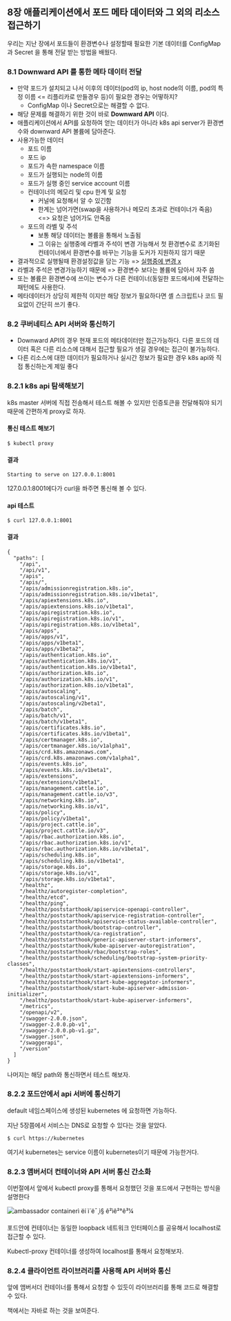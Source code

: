 ## 8장 애플리케이션에서 포드 메타 데이터와 그 외의 리소스 접근하기

우리는 지난 장에서 포드들이 환경변수나 설정할때 필요한 기본 데이터를 ConfigMap과 Secret 을 통해 전달 받는 방법을 배웠다.



### 8.1 Downward API 를 통한 메타 데이터 전달

- 만약 포드가 설치되고 나서 이후의 데이터(pod의 ip, host node의 이름, pod의 특정 이름  <= 리플리카로 만들경우 등)이 필요한 경우는 어떻하지?
  - ConfigMap 이나 Secret으로는 해결할 수 없다.
- 해당 문제를 해결하기 위한 것이 바로 **Downward API** 이다.
- 애플리케이션에서 API를 요청하여 얻는 데이터가 아니라 k8s api server가 환경변수와 downward API 볼륨에 담아준다.
- 사용가능한 데이터
  - 포드 이름 
  - 포드 ip
  - 포드가 속한 namespace 이름
  - 포드가 실행되는 node의 이름
  - 포드가 실행 중인 service  account 이름
  - 컨테이너의 메모리 및 cpu 한계 및 요청
    - 커널에 요청해서 알 수 있긴함
    - 한계는 넘어가면(swap을 사용하거나 메모리 초과로 컨테이너가 죽음) <=> 요청은 넘어가도 안죽음
  - 포드의 라벨 및 주석
    - 보통 해당 데이터는 볼륨을 통해서 노출됨
    - 그 이유는 실행중에 라벨과 주석이 변경 가능해서 첫 환경변수로 초기화된 컨테이너에서 환경변수를 바꾸는 기능을 도커가 지원하지 않기 때문
- 결과적으로 실행될때 환경설정값을 담는 기능 =>  <U>실행중에 변경 x</U>
- 라벨과 주석은 변경가능하기 때문에 => 환경변수 보다는 볼륨에 담아서 자주 씀
- 또는 볼륨은 환경변수에 쓰이는 변수가 다른 컨테이너(동일한 포드에서)에 전달하는 패턴에도 사용한다.
- 메타데이터가 상당히 제한적 이지만 해당 정보가 필요하다면 셸 스크립트나 코드 필요없이 간단히 쓰기 좋다.

### 8.2 쿠버네티스 API 서버와 통신하기

- Downward API의 경우 현재 포드의 메타데이터만 접근가능하다. 다른 포드의 데이터 혹은 다른 리소스에 대해서 접근할 필요가 생길 경우에는 접근이 불가능하다.
- 다른 리소스에 대한 데이터가 필요하거나 실시간 정보가 필요한 경우 k8s api와 직접 통신하는게 제일 좋다



### 8.2.1 k8s api 탐색해보기

k8s master 서버에 직접 전송해서 테스트 해볼 수 있지만 인증토큰을 전달해줘야 되기 때문에 간편하게 proxy로 하자.

#### 통신 테스트 해보기

```Shell
$ kubectl proxy
```

#### 결과

```shell
Starting to serve on 127.0.0.1:8001
```

127.0.0.1:8001에다가 curl을 쏴주면 통신해 볼 수 있다.



#### api 테스트

```shell
$ curl 127.0.0.1:8001
```

#### 결과

```shell
{
  "paths": [
    "/api",
    "/api/v1",
    "/apis",
    "/apis/",
    "/apis/admissionregistration.k8s.io",
    "/apis/admissionregistration.k8s.io/v1beta1",
    "/apis/apiextensions.k8s.io",
    "/apis/apiextensions.k8s.io/v1beta1",
    "/apis/apiregistration.k8s.io",
    "/apis/apiregistration.k8s.io/v1",
    "/apis/apiregistration.k8s.io/v1beta1",
    "/apis/apps",
    "/apis/apps/v1",
    "/apis/apps/v1beta1",
    "/apis/apps/v1beta2",
    "/apis/authentication.k8s.io",
    "/apis/authentication.k8s.io/v1",
    "/apis/authentication.k8s.io/v1beta1",
    "/apis/authorization.k8s.io",
    "/apis/authorization.k8s.io/v1",
    "/apis/authorization.k8s.io/v1beta1",
    "/apis/autoscaling",
    "/apis/autoscaling/v1",
    "/apis/autoscaling/v2beta1",
    "/apis/batch",
    "/apis/batch/v1",
    "/apis/batch/v1beta1",
    "/apis/certificates.k8s.io",
    "/apis/certificates.k8s.io/v1beta1",
    "/apis/certmanager.k8s.io",
    "/apis/certmanager.k8s.io/v1alpha1",
    "/apis/crd.k8s.amazonaws.com",
    "/apis/crd.k8s.amazonaws.com/v1alpha1",
    "/apis/events.k8s.io",
    "/apis/events.k8s.io/v1beta1",
    "/apis/extensions",
    "/apis/extensions/v1beta1",
    "/apis/management.cattle.io",
    "/apis/management.cattle.io/v3",
    "/apis/networking.k8s.io",
    "/apis/networking.k8s.io/v1",
    "/apis/policy",
    "/apis/policy/v1beta1",
    "/apis/project.cattle.io",
    "/apis/project.cattle.io/v3",
    "/apis/rbac.authorization.k8s.io",
    "/apis/rbac.authorization.k8s.io/v1",
    "/apis/rbac.authorization.k8s.io/v1beta1",
    "/apis/scheduling.k8s.io",
    "/apis/scheduling.k8s.io/v1beta1",
    "/apis/storage.k8s.io",
    "/apis/storage.k8s.io/v1",
    "/apis/storage.k8s.io/v1beta1",
    "/healthz",
    "/healthz/autoregister-completion",
    "/healthz/etcd",
    "/healthz/ping",
    "/healthz/poststarthook/apiservice-openapi-controller",
    "/healthz/poststarthook/apiservice-registration-controller",
    "/healthz/poststarthook/apiservice-status-available-controller",
    "/healthz/poststarthook/bootstrap-controller",
    "/healthz/poststarthook/ca-registration",
    "/healthz/poststarthook/generic-apiserver-start-informers",
    "/healthz/poststarthook/kube-apiserver-autoregistration",
    "/healthz/poststarthook/rbac/bootstrap-roles",
    "/healthz/poststarthook/scheduling/bootstrap-system-priority-classes",
    "/healthz/poststarthook/start-apiextensions-controllers",
    "/healthz/poststarthook/start-apiextensions-informers",
    "/healthz/poststarthook/start-kube-aggregator-informers",
    "/healthz/poststarthook/start-kube-apiserver-admission-initializer",
    "/healthz/poststarthook/start-kube-apiserver-informers",
    "/metrics",
    "/openapi/v2",
    "/swagger-2.0.0.json",
    "/swagger-2.0.0.pb-v1",
    "/swagger-2.0.0.pb-v1.gz",
    "/swagger.json",
    "/swaggerapi",
    "/version"
  ]
}
```



나머지는 해당 path와 통신하면서 테스트 해보자.



### 8.2.2 포드안에서 api 서버에 통신하기

default 네임스페이스에 생성된 kubernetes 에 요청하면 가능하다.



지난 5장쯤에서 서비스는 DNS로 요청할 수 있다는 것을 알았다.

```
$ curl https://kubernetes
```

여기서 kubernetes는 service 이름이 kubernetes이기 때문에 가능한거다.



### 8.2.3 앰버서더 컨테이너와 API 서버 통신 간소화

이번절에서 앞에서 kubectl proxy를 통해서 요청했던 것을 포드에서 구현하는 방식을 설명한다

![ambassador containerì ëí ì´ë¯¸ì§ ê²ìê²°ê³¼](https://www.oreilly.com/library/view/designing-distributed-systems/9781491983638/assets/ddis_04in01.png)



포드안에 컨테이너는 동일한 loopback 네트워크 인터페이스를 공유해서 localhost로 접근할 수 있다.



Kubectl-proxy 컨테이너를 생성하여 localhost를 통해서 요청해보자.



### 8.2.4 클라이언트 라이브러리를 사용해 API 서버와 통신

앞에 앰버서더 컨테이너를 통해서 요청할 수 있듯이 라이브러리를 통해 코드로 해결할 수 있다.

책에서는 자바로 하는 것을 보여준다.
